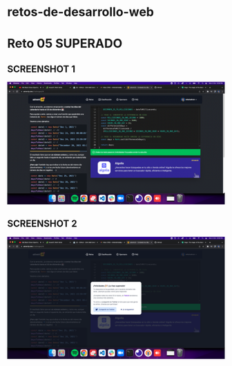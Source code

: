# retos-de-desarrollo-web

# Reto 05 SUPERADO

## SCREENSHOT 1

![](images/reto-05/Screen%20Shot%202022-10-03%20at%2021.59.09%20PM.png)

## SCREENSHOT 2

![](images/reto-05/Screen%20Shot%202022-10-03%20at%2021.59.22%20PM.png)
